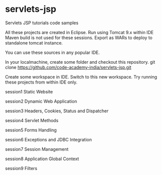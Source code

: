 # servlets-jsp
Servlets JSP tutorials code samples

All these projects are created in Eclipse.
Run using Tomcat 9.x within IDE
Maven build is not used for these sessions.
Export as WARs to deploy to standalone tomcat instance.

You can use these sources in any popular IDE.

In your localmachine, create some folder and checkout this repository.
git clone https://github.com/code-academy-india/servlets-jsp.git

Create some workspace in IDE. Switch to this new workspace.
Try running these projects from within IDE only.

session1
	Static Website

session2
	Dynamic Web Application

session3
	Headers, Cookies, Status and Dispatcher

session4
	Servlet Methods

session5
	Forms Handling

session6
	Exceptions and JDBC Integration

session7
	Session Management

session8
	Application Global Context

session9
	Filters